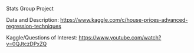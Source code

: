 Stats Group Project

Data and Description:
https://www.kaggle.com/c/house-prices-advanced-regression-techniques

Kaggle/Questions of Interest:
https://www.youtube.com/watch?v=0QJtczDPxZQ


